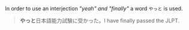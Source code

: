 In order to use an interjection *"yeah" and "finally"* a word `やっと` is used.
>**やっと**日本語能力試験に受かった。I have finally passed the JLPT.